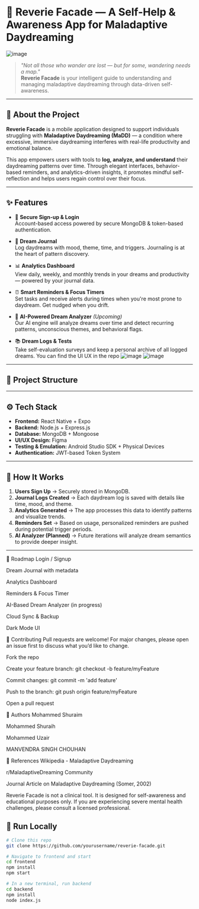 # 🌌 Reverie Facade — A Self-Help & Awareness App for Maladaptive Daydreaming

![image](https://github.com/user-attachments/assets/7a613718-b39f-4e5a-845c-3384c790f3f2) 



> *"Not all those who wander are lost — but for some, wandering needs a map."*  
> **Reverie Facade** is your intelligent guide to understanding and managing maladaptive daydreaming through data-driven self-awareness.

---

## 📱 About the Project

**Reverie Facade** is a mobile application designed to support individuals struggling with **Maladaptive Daydreaming (MaDD)** — a condition where excessive, immersive daydreaming interferes with real-life productivity and emotional balance.

This app empowers users with tools to **log, analyze, and understand** their daydreaming patterns over time. Through elegant interfaces, behavior-based reminders, and analytics-driven insights, it promotes mindful self-reflection and helps users regain control over their focus.

---

## ✨ Features

- 🔐 **Secure Sign-up & Login**  
  Account-based access powered by secure MongoDB & token-based authentication.

- 📓 **Dream Journal**  
  Log daydreams with mood, theme, time, and triggers. Journaling is at the heart of pattern discovery.

- 📊 **Analytics Dashboard**  
  View daily, weekly, and monthly trends in your dreams and productivity — powered by your journal data.

- ⏰ **Smart Reminders & Focus Timers**  
  Set tasks and receive alerts during times when you're most prone to daydream. Get nudged when you drift.

- 🤖 **AI-Powered Dream Analyzer** *(Upcoming)*  
  Our AI engine will analyze dreams over time and detect recurring patterns, unconscious themes, and behavioral flags.

- 📚 **Dream Logs & Tests**  
  Take self-evaluation surveys and keep a personal archive of all logged dreams.
  You can find the UI UX in the repo
![image](https://github.com/user-attachments/assets/d9e8c387-bf97-4cbc-a43b-ddad0ee9529f)
![image](https://github.com/user-attachments/assets/f7cca027-1e16-43bc-8d72-a58e477f8848)

---

## 📂 Project Structure

---

## ⚙️ Tech Stack

- **Frontend:** React Native + Expo
- **Backend:** Node.js + Express.js
- **Database:** MongoDB + Mongoose
- **UI/UX Design:** Figma
- **Testing & Emulation:** Android Studio SDK + Physical Devices
- **Authentication:** JWT-based Token System

---

## 🧠 How It Works

1. **Users Sign Up** → Securely stored in MongoDB.
2. **Journal Logs Created** → Each daydream log is saved with details like time, mood, and theme.
3. **Analytics Generated** → The app processes this data to identify patterns and visualize trends.
4. **Reminders Set** → Based on usage, personalized reminders are pushed during potential trigger periods.
5. **AI Analyzer (Planned)** → Future iterations will analyze dream semantics to provide deeper insight.

---
🚀 Roadmap
 Login / Signup

 Dream Journal with metadata

 Analytics Dashboard

 Reminders & Focus Timer

 AI-Based Dream Analyzer (in progress)

 Cloud Sync & Backup

 Dark Mode UI

🤝 Contributing
Pull requests are welcome! For major changes, please open an issue first to discuss what you’d like to change.

Fork the repo

Create your feature branch: git checkout -b feature/myFeature

Commit changes: git commit -m 'add feature'

Push to the branch: git push origin feature/myFeature

Open a pull request

👥 Authors
Mohammed Shuraim

Mohammed Shuraih

Mohammed Uzair

MANVENDRA SINGH CHOUHAN

📖 References
Wikipedia - Maladaptive Daydreaming

r/MaladaptiveDreaming Community

Journal Article on Maladaptive Daydreaming (Somer, 2002)



Reverie Facade is not a clinical tool. It is designed for self-awareness and educational purposes only. If you are experiencing severe mental health challenges, please consult a licensed professional.
## 🧪 Run Locally

```bash
# Clone this repo
git clone https://github.com/yourusername/reverie-facade.git

# Navigate to frontend and start
cd frontend
npm install
npm start

# In a new terminal, run backend
cd backend
npm install
node index.js


